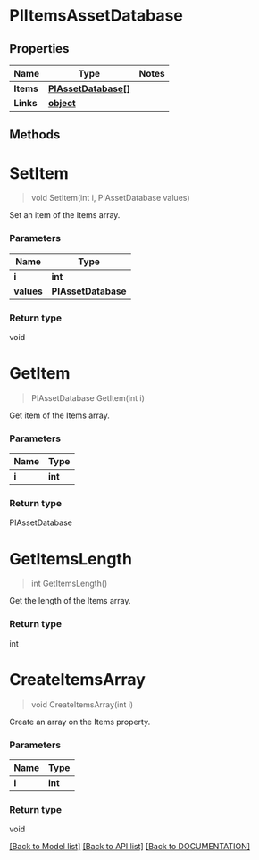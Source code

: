 # PIItemsAssetDatabase

## Properties
Name | Type | Notes
------------ | ------------- | -------------
**Items** | **[**PIAssetDatabase[]**](../Model/PIAssetDatabase.md)**
**Links** | **[**object**](../Model/Object.md)**

## Methods

# **SetItem**
> void SetItem(int i, PIAssetDatabase values)

Set an item of the Items array.

### Parameters

Name | Type
------------- | -------------
 **i** | **int**
 **values** | **PIAssetDatabase**

### Return type

void


# **GetItem**
> PIAssetDatabase GetItem(int i)

Get item of the Items array.

### Parameters

Name | Type
------------- | -------------
 **i** | **int**

### Return type

PIAssetDatabase


# **GetItemsLength**
> int GetItemsLength()

Get the length of the Items array.


### Return type

int


# **CreateItemsArray**
> void CreateItemsArray(int i)

Create an array on the Items property.

### Parameters

Name | Type
------------- | -------------
 **i** | **int**

### Return type

void

[[Back to Model list]](../../DOCUMENTATION.md#documentation-for-models) [[Back to API list]](../../DOCUMENTATION.md#documentation-for-api-endpoints) [[Back to DOCUMENTATION]](../../DOCUMENTATION.md)
